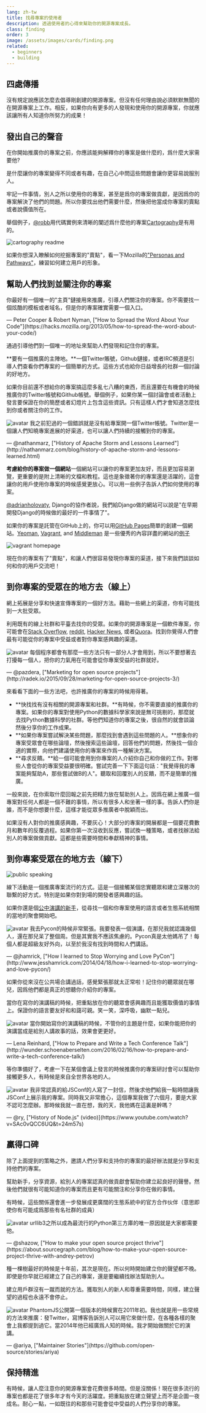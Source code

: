 ```yaml
---
lang: zh-tw
title: 找尋專案的使用者
description: 透過使用者的心得來幫助你的開源專案成長。
class: finding
order: 3
image: /assets/images/cards/finding.png
related:
  - beginners
  - building
---
```


## 四處傳播

沒有規定說應該怎麼去倡導剛創建的開源專案。但沒有任何理由說必須默默無聞的在開源專案上工作。相反，如果你向有更多的人發現和使用你的開源專案，你就應該讓所有人知道你所努力的成果！

## 發出自己的聲音

在你開始推廣你的專案之前，你應該能夠解釋你的專案是做什麼的，爲什麼大家需要他?

是什麼讓你的專案變得不同或者有趣，在自己心中問這些問題會讓你更容易說服別人。

牢記一件事情，別人之所以使用你的專案，甚至是爲你的專案做貢獻，是因爲你的專案解決了他們的問題。所以你要找出他們需要什麼，然後把他當成你專案的賣點或者說價值所在。

舉個例子，[@robb](https://github.com/robb)用代碼實例來清晰的闡述爲什麼他的專案[Cartography](https://github.com/robb/Cartography)是有用的。

![cartography readme](/assets/images/finding-users/cartography.jpg)

如果你想深入瞭解如何挖掘專案的"賣點"，看一下Mozilla的["Personas and Pathways"](http://mozillascience.github.io/working-open-workshop/personas_pathways/)，練習如何建立用戶的形象。

## 幫助人們找到並關注你的專案

<aside markdown="1" class="pquote">
  你最好有一個唯一的"主頁"鏈接用來推廣，引導人們關注你的專案。你不需要找一個炫酷的模板或者域名，但是你的專案確實需要一個入口。
  <p markdown="1" class="pquote-credit">
— Peter Cooper & Robert Nyman, ["How to Spread the Word About Your Code"](https://hacks.mozilla.org/2013/05/how-to-spread-the-word-about-your-code/)
  </p>
</aside>

通過引導他們到一個唯一的地址來幫助人們發現和記住你的專案。

**要有一個推廣的主陣地。**一個Twitter賬號，Github鏈接，或者IRC頻道是引導人們查看你們專案的一個簡單的方式。這些方式也給你日益增長的社群一個討論的好地方。

如果你目前還不想給你的專案搞這麼多亂七八糟的東西，而且還要在有機會的時候推廣你的Twitter帳號和Github帳號。舉個例子，如果你某一個討論會或者活動上發言要保證在你的簡歷或者幻燈片上包含這些資訊。只有這樣人們才會知道怎麼找到你或者關注你的工作。

<aside markdown="1" class="pquote">
  <img src="https://avatars2.githubusercontent.com/u/131416?v=3&s=400" class="pquote-avatar" alt="avatar">
  我之前犯過的一個錯誤就是沒有給專案開一個Twitter帳號。Twitter是一個讓人們知曉專案進展的好渠道，也可以讓人們持續的接觸到你的專案。
  <p markdown="1" class="pquote-credit">
— @nathanmarz, ["History of Apache Storm and Lessons Learned"](http://nathanmarz.com/blog/history-of-apache-storm-and-lessons-learned.html)
  </p>
</aside>

**考慮給你的專案做一個網站**一個網站可以讓你的專案更加友好，而且更加容易瀏覽，更重要的是附上清晰的文檔和教程。這也是象徵著你的專案還是活躍的，這會讓你的用戶使用你專案的時候感覺更放心。可以用一些例子告訴人們如何使用的專案。

[@adrianholovaty](https://news.ycombinator.com/item?id=7531689), Django的協作者說，我們給Django做的網站可以說是"在早期開發Django的時候做的最好的一件事情了"。

如果你的專案是託管在GitHub上的，你可以用[GitHub Pages](https://pages.github.com/)簡單的創建一個網站。[Yeoman](http://yeoman.io/), [Vagrant](https://www.vagrantup.com/), and [Middleman](https://middlemanapp.com/) 是一些優秀的內容詳盡的網站的[例子](https://github.com/showcases/github-pages-examples)

![vagrant homepage](/assets/images/finding-users/vagrant_homepage.png)

現在你的專案有了"賣點"，和讓人們很容易發現你專案的渠道，接下來我們談談如何和你的用戶交流吧！

## 到你專案的受眾在的地方去（線上）

網上拓展是分享和快速宣傳專案的一個好方法。藉助一些網上的渠道，你有可能找到一大批受眾。

利用既有的線上社群和平臺去找你的受眾。如果你的開源專案是一個軟件專案，你可能會在[Stack Overflow](http://stackoverflow.com/), [reddit](http://www.reddit.com), [Hacker News](https://news.ycombinator.com/), 或者[Quora](https://www.quora.com/)。找到你覺得人們會最有可能從你的專案中受益或者對你專案感興趣的渠道。

<aside markdown="1" class="pquote">
  <img src="https://avatars1.githubusercontent.com/u/169328?v=3&s=400" class="pquote-avatar" alt="avatar">
  每個程序都會有那麼一些方法只有一部分人才會用到，所以不要想著去打擾每一個人，把你的力氣用在可能會從你專案受益的社群就好。
  <p markdown="1" class="pquote-credit">
— @pazdera, ["Marketing for open source projects"](http://radek.io/2015/09/28/marketing-for-open-source-projects-3/)
  </p>
</aside>

來看看下面的一些方法吧，也許推廣你的專案的時候用得著。

* **快找找有沒有相關的開源專案和社群。**有時候，你不需要直接的推廣你的專案。如果你的專案對使用Python的數據科學家來說是無可挑剔的，那麼就去找Python數據科學的社群。等他們知道你的專案之後，很自然的就會談論然後分享你的工作成果。
* **如果你專案嘗試解決某些問題，那麼找到會遇到這些問題的人。**想象你的專案受眾會在哪些論壇，然後搜索這些論壇，回答他們的問題，然後找一個合適的實際，向他們建議使用你的專案來作爲一種解決方案。
* **尋求反饋。**給一個可能會用到你專案的人介紹你自己和你做的工作。對哪些人會從你的專案受益要很明確。嘗試完善一下下面這句話："我覺得我的專案能夠幫助A，那些嘗試做B的人"。聽取和回覆別人的反饋，而不是簡單的推廣。

一般來說，在你索取什麼回報之前先把精力放在幫助別人上。因爲在網上推廣一個專案對任何人都是一個不難的事情，所以有很多人和坐著一樣的事。告訴人們你是誰，而不是你想要什麼，這樣才能從眾多推廣者中脫穎而出。

如果沒有人對你的推廣感興趣，不要灰心！大部分的專案的開展都是一個要花費數月和數年的反覆過程。如果你第一次沒收到反應，嘗試換一種策略，或者找辦法給別人的專案做做貢獻。這都是些需要時間和奉獻精神的事情。

## 到你專案受眾在的地方去（線下）

![public speaking](/assets/images/finding-users/public_speaking.jpg)

線下活動是一個推廣專案流行的方式。這是一個接觸某個忠實聽眾和建立深層次的聯繫的好方式，特別是如果你對到場的開發者感興趣的話。

如果你還是個[公中演講的新手](http://speaking.io/)，從尋找一個和你專案使用的語言或者生態系統相關的當地的聚會開始吧。

<aside markdown="1" class="pquote">
  <img src="https://avatars0.githubusercontent.com/u/83444?v=3&s=460" class="pquote-avatar" alt="avatar">
  我去Pycon的時候非常緊張。我要發表一個演講，在那兒我就認識幾個人，還在那兒呆了整個周。但是其實我不應該焦慮的。Pycon真是太他媽吊了！每個人都是超級友好外向，以至於我沒有找到時間和人們講話。
  <p markdown="1" class="pquote-credit">
— @jhamrick, ["How I learned to Stop Worrying and Love PyCon"](http://www.jesshamrick.com/2014/04/18/how-i-learned-to-stop-worrying-and-love-pycon/)
  </p>
</aside>

如果你從來沒在公共場合講過話，感覺緊張那就太正常啦！記住你的聽眾就在哪兒，因爲他們都是真正的想聽你介紹你的專案。

當你在寫你的演講稿的時候，把重點放在你的聽眾會感興趣而且能獲取價值的事情上。保證你的語言要友好和和藹可親。笑一笑，深呼吸，幽默一點兒。

<aside markdown="1" class="pquote">
  <img src="/assets/images/finding-users/lena.jpg" class="pquote-avatar" alt="avatar">
  當你開始寫你的演講稿的時候，不管你的主題是什麼，如果你能把你的演講當成是給別人講故事的話，效果會更更好。
  <p markdown="1" class="pquote-credit">
— Lena Reinhard, ["How to Prepare and Write a Tech Conference Talk"](http://wunder.schoenaberselten.com/2016/02/16/how-to-prepare-and-write-a-tech-conference-talk/)
  </p>
</aside>

等你準備好了，考慮一下在某個會議上發言的時候推廣你的專案研討會可以幫助你接觸更多人，有時候是來自全世界各地的人。

<aside markdown="1" class="pquote">
  <img src="https://avatars2.githubusercontent.com/u/80?v=3&s=460" class="pquote-avatar" alt="avatar">
  我非常認真的給JSConf的人寫了一封信，然後求他們給我一點時間讓我JSConf上展示我的專案。同時我又非常擔心，這個專案我做了六個月，要是大家不認可怎麼辦。那時候我就一直在想，我的天，我他媽在這裏是幹嗎？
  <p markdown="1" class="pquote-credit">
— @ry, ["History of Node.js" (video)](https://www.youtube.com/watch?v=SAc0vQCC6UQ&t=24m57s)
  </p>
</aside>

## 贏得口碑

除了上面提到的策略之外，邀請人們分享和支持你的專案的最好辦法就是分享和支持他們的專案。

幫助新手，分享資源，給別人的專案認真的做貢獻會幫助你建立起良好的聲譽。然後他們就很有可能知道你的專案而且更有可能關注和分享你在做的事情。

有時候，這些關係還會進一步發展成更廣闊的生態系統中的官方合作伙伴（意思即使你有可能成爲那些有名社群的成員）

<aside markdown="1" class="pquote">
  <img src="https://avatars2.githubusercontent.com/u/6292?v=3&s=400" class="pquote-avatar" alt="avatar">
  urllib3之所以成為最流行的Python第三方庫的唯一原因就是大家都需要他。
  <p markdown="1" class="pquote-credit">
— @shazow, ["How to make your open source project thrive"](https://about.sourcegraph.com/blog/how-to-make-your-open-source-project-thrive-with-andrey-petrov)
  </p>
</aside>

種一棵樹最好的時候是十年前，其次是現在。所以何時開始建立你的聲望都不晚。即使是你早就已經建立了自己的專案，還是要繼續找辦法幫助別人。

建立用戶群沒有一蹴而就的方法。獲取別人的新人和尊重需要時間，同樣，建立聲望的過程也永遠不會停止。

<aside markdown="1" class="pquote">
  <img src="https://avatars1.githubusercontent.com/u/7288?v=3&s=460" class="pquote-avatar" alt="avatar">
  PhantomJS公開第一個版本的時候實在2011年初。我也就是用一些常規的方法來推廣：發Twitter，寫博客告訴別人可以用它來做什麼，在各種各樣的聚會上我都提到過它。當2014年他已經廣爲人知的時候。我才開始做關於它的演講。
  <p markdown="1" class="pquote-credit">
— @ariya, ["Maintainer Stories"](https://github.com/open-source/stories/ariya)
  </p>
</aside>

## 保持精進

有時候，讓人麼注意你的開源專案會花費很多時間。但是沒關係！現在很多流行的專案也都是花了很多年才有今天的活躍度。把重點放在建立聲望上而不是企圖一夜成名。耐心一點，一如既往的和那些可能會從中受益的人們分享你的專案。
